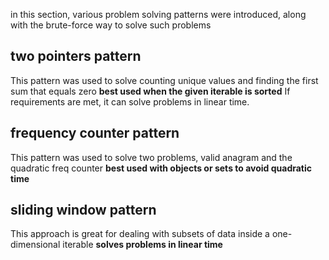 in this section, various problem solving patterns were introduced, along with the brute-force way to solve such problems

## two pointers pattern

This pattern was used to solve counting unique values and finding the first sum that equals zero
**best used when the given iterable is sorted**
If requirements are met, it can solve problems in linear time.

## frequency counter pattern

This pattern was used to solve two problems, valid anagram and the quadratic freq counter
**best used with objects or sets to avoid quadratic time**

## sliding window pattern

This approach is great for dealing with subsets of data inside a one-dimensional iterable
**solves problems in linear time**
